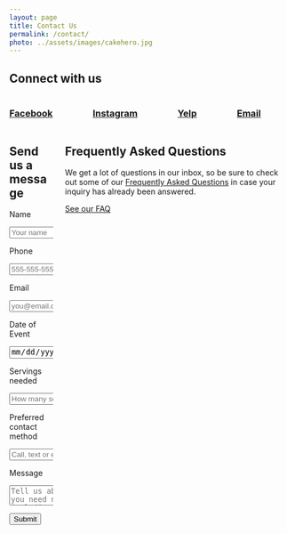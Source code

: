 ```yaml
---
layout: page
title: Contact Us
permalink: /contact/
photo: ../assets/images/cakehero.jpg
---
```


<div class="container">
	<h2>Connect with us</h2>
	<div class="columns has-text-centered is-multiline">
		<div class="column is-one-quarter-desktop is-half-tablet"><a href="http://www.facebook.com/GloriousSugarCreations/" target="_blank"><i class="fa fa-facebook-square fa-5x" aria-hidden="true"></i><h3>Facebook</h3></a></div>
		<div class="column is-one-quarter-desktop is-half-tablet"><a href="http://www.instagram.com/glorioussugarcreations/" target="_blank"><i class="fa fa-instagram fa-5x" aria-hidden="true"></i><h3>Instagram</h3></a></div>
		<div class="column is-one-quarter-desktop is-half-tablet"><a href="http://www.yelp.com/biz/glorious-sugar-creations-south-bend" target="_blank"><i class="fa fa-yelp fa-5x" aria-hidden="true"></i><h3>Yelp</h3></a></div>
		<div class="column is-one-quarter-desktop is-half-tablet"><a href="mailto:gscreations12@yahoo.com" target="_blank"><i class="fa fa-envelope fa-5x" aria-hidden="true"></i><h3>Email</h3></a></div>
	</div>
</div>

<div class="columns give-me-space">
	<div class="column is-7">
		<form method="POST" action="http://formspree.io/gscreations12@yahoo.com" id="contact-form" role="form">
		    <h2>Send us a message</h2>
		    <label class="label">Name</label>
		    <p class="control">
		      <input class="input" type="text" name="from" placeholder="Your name" required aria-required="true" />
		    </p>
		    <label class="label">Phone</label>
		    <p class="control has-icon has-icon-right">
		      <input class="input" type="number" name="phone" placeholder="555-555-5555" required aria-required="true" />
		    </p>
		    <label class="label">Email</label>
		    <p class="control has-icon has-icon-right">
		      <input class="input" type="email" name="_replyto" placeholder="you@email.com" required aria-required="true" />
		    </p>
		    <label class="label">Date of Event</label>
		    <p class="control">
		      <input class="input" type="date" name="Date" />
		    </p>
		    <label class="label">Servings needed</label>
		    <p class="control">
		      <input class="input" type="number" name="Servings" placeholder="How many servings?" />
		    </p>
		    <label class="label">Preferred contact method</label>
		    <p class="control">
		      <input class="input" type="text" name="Contact" placeholder="Call, text or email?">
		    </p>
		    <label class="label">Message</label>
		    <p class="control">
		      <textarea class="textarea" type="text" name="text" placeholder="Tell us about what you need need including event details, color schemes and themes, flavors and links to relevant photos." required aria-required="true"></textarea>
		    </p>
		    <input type="text" name="_gotcha" style="display:none" />
		    <input type="hidden" name="_subject" value="New message from a GSC client!" />
		    <p class="control">
		      <a class="button is-primary" id="contact-submit" value="Send"><button type="submit">Submit</button></a>
		    </p>
		</form>
	</div>
	<div class="column is-one-third is-offset-1">
		<h2>Frequently Asked Questions</h2>
		<p>We get a lot of questions in our inbox, so be sure to check out some of our <a href="/faq" class="is-text-bold">Frequently Asked Questions</a> in case your inquiry has already been answered.</p>
		<a class="button is-primary is-medium give-me-space" href="/faq">See our FAQ</a>
	</div>
</div>




